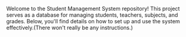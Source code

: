 Welcome to the Student Management System repository! This project serves as a database for managing students, teachers, subjects, and grades. Below, you'll find details on how to set up and use the system effectively.(There won't really be any instructions.)
